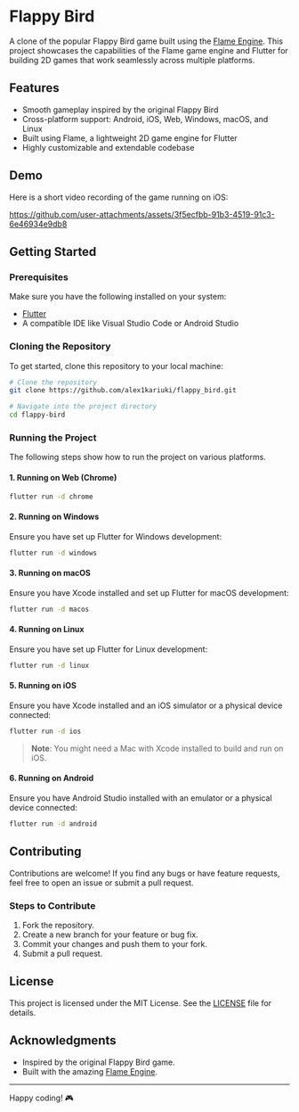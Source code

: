 # Flappy Bird

A clone of the popular Flappy Bird game built using the [Flame Engine](https://flame-engine.org/). This project showcases the capabilities of the Flame game engine and Flutter for building 2D games that work seamlessly across multiple platforms.

## Features
- Smooth gameplay inspired by the original Flappy Bird
- Cross-platform support: Android, iOS, Web, Windows, macOS, and Linux
- Built using Flame, a lightweight 2D game engine for Flutter
- Highly customizable and extendable codebase

## Demo

Here is a short video recording of the game running on iOS:

https://github.com/user-attachments/assets/3f5ecfbb-91b3-4519-91c3-6e46934e9db8



## Getting Started

### Prerequisites

Make sure you have the following installed on your system:

- [Flutter](https://docs.flutter.dev/get-started/install)
- A compatible IDE like Visual Studio Code or Android Studio

### Cloning the Repository

To get started, clone this repository to your local machine:

```bash
# Clone the repository
git clone https://github.com/alex1kariuki/flappy_bird.git

# Navigate into the project directory
cd flappy-bird
```

### Running the Project

The following steps show how to run the project on various platforms.

#### 1. **Running on Web (Chrome)**

```bash
flutter run -d chrome
```

#### 2. **Running on Windows**

Ensure you have set up Flutter for Windows development:

```bash
flutter run -d windows
```

#### 3. **Running on macOS**

Ensure you have Xcode installed and set up Flutter for macOS development:

```bash
flutter run -d macos
```

#### 4. **Running on Linux**

Ensure you have set up Flutter for Linux development:

```bash
flutter run -d linux
```

#### 5. **Running on iOS**

Ensure you have Xcode installed and an iOS simulator or a physical device connected:

```bash
flutter run -d ios
```

> **Note**: You might need a Mac with Xcode installed to build and run on iOS.

#### 6. **Running on Android**

Ensure you have Android Studio installed with an emulator or a physical device connected:

```bash
flutter run -d android
```

## Contributing

Contributions are welcome! If you find any bugs or have feature requests, feel free to open an issue or submit a pull request.

### Steps to Contribute
1. Fork the repository.
2. Create a new branch for your feature or bug fix.
3. Commit your changes and push them to your fork.
4. Submit a pull request.

## License

This project is licensed under the MIT License. See the [LICENSE](LICENSE) file for details.

## Acknowledgments

- Inspired by the original Flappy Bird game.
- Built with the amazing [Flame Engine](https://flame-engine.org/).

---

Happy coding! 🎮
